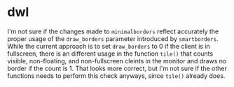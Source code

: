# dwl

I'm not sure if the changes made to `minimalborders` reflect accurately the proper usage of the `draw_borders` parameter introduced by `smartborders`. While the current approach is to set `draw_borders` to 0 if the client is in fullscreen, there is an different usage in the function `tile()` that counts visible, non-floating, and non-fullscreen cleints in the monitor and draws no border if the count is 1. That looks more correct, but I'm not sure if the other functions needs to perform this check anyways, since `tile()` already does.
